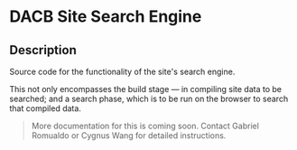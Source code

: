# DACB Site Search Engine

## Description

Source code for the functionality of the site's search engine.

This not only encompasses the build stage — in compiling site data to be searched; and a search phase, which is to be run on the browser to search that compiled data.

> More documentation for this is coming soon. Contact Gabriel Romualdo or Cygnus Wang for detailed instructions.